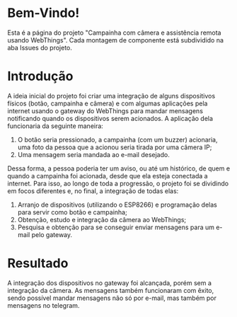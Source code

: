 # Bem-Vindo!

  Esta é a página do projeto "Campainha com câmera e assistência remota usando WebThings". Cada montagem de componente está subdividido na aba Issues do projeto.

# Introdução

  A ideia inicial do projeto foi criar uma integração de alguns dispositivos físicos (botão, campainha e câmera) e com algumas aplicações pela internet usando o gateway do WebThings para mandar mensagens notificando quando os dispositivos serem acionados. A aplicação dela funcionaria da seguinte maneira:
  1. O botão seria pressionado, a campainha (com um buzzer) acionaria, uma foto da pessoa que a acionou seria tirada por uma câmera IP;
  2. Uma mensagem seria mandada ao e-mail desejado.

  Dessa forma, a pessoa poderia ter um aviso, ou até um histórico, de quem e quando a campainha foi acionada, desde que ela esteja conectada a internet. 
Para isso, ao longo de toda a progressão, o projeto foi se dividindo em focos diferentes e, no final, a integração de todas elas:
  1. Arranjo de dispositivos (utilizando o ESP8266) e programação delas para servir como botão e campainha;
  2. Obtenção, estudo e integração da câmera ao WebThings;
  3. Pesquisa e obtenção para se conseguir enviar mensagens para um e-mail pelo gateway.

# Resultado

  A integração dos dispositivos no gateway foi alcançada, porém sem a integração da câmera. As mensagens também funcionaram com êxito, sendo possível mandar mensagens não só por e-mail, mas também por mensagens no telegram.
